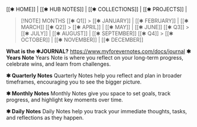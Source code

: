  [[✱ HOME]] | [[✱ HUB NOTES]] | [[✱ COLLECTIONS]] | [[✱ PROJECTS]] | 

> [!NOTE] MONTHS
> [[✱ Q1]] > [[✱ JANUARY]] | [[✱ FEBRUARY]] | [[✱ MARCH]]
> [[✱ Q2]] > [[✱ APRIL]] | [[✱ MAY]] | [[✱ JUNE]]
> [[✱ Q3]] > [[✱ JULY]] | [[✱ AUGUST]] | [[✱ SEPTEMBER]]
> [[✱ Q4]] > [[✱ OCTOBER]] | [[✱ NOVEMBER]] | [[✱ DECEMBER]]

**What is the ✱JOURNAL?** https://www.myforevernotes.com/docs/journal
**✱ Years Note**
Years Note is where you reflect on your long-term progress, celebrate wins, and learn from challenges.

**✱ Quarterly Notes**
Quarterly Notes help you reflect and plan in broader timeframes, encouraging you to see the bigger picture.

**✱ Monthly Notes**
Monthly Notes give you space to set goals, track progress, and highlight key moments over time.

**✱ Daily Notes**
Daily Notes help you track your immediate thoughts, tasks, and reflections as they happen.